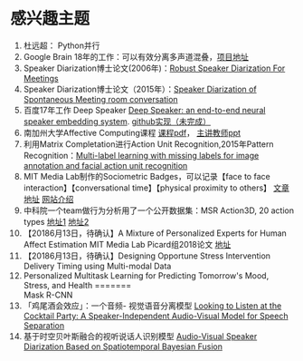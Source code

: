 # 感兴趣主题


1. 杜远超： Python并行
2. Google Brain 18年的工作：可以有效分离多声道混叠，[项目地址](https://research.googleblog.com/2018/04/looking-to-listen-audio-visual-speech.html)
3. Speaker Diarization博士论文(2006年)：[Robust Speaker Diarization For Meetings](https://pdfs.semanticscholar.org/f283/977bdf18f90c682623cbe55b444ca2151eaa.pdf)
4. Speaker Diarization博士论文（2015年）：[Speaker Diarization of Spontaneous Meeting room conversation](https://infoscience.epfl.ch/record/209097/files/Yella_THESIS-2_2015.pdf)
5. 百度17年工作 Deep Speaker [Deep Speaker: an end-to-end neural speaker embedding system](https://arxiv.org/abs/1705.02304). [github实现（未完成）](https://github.com/philipperemy/deep-speaker)
6. 南加州大学Affective Computing课程 [课程pdf](http://people.ict.usc.edu/~gratch/CSCI534/CSCI534-Syllabus.pdf)， [主讲教师ppt](http://people.ict.usc.edu/~gratch/CSCI534/Lecture2015-01a.pdf)
7. 利用Matrix Completation进行Action Unit Recognition,2015年Pattern Recognition：[Multi-label learning with missing labels for image annotation and facial action unit recognition ](https://www.ecse.rpi.edu/~cvrl/Publication/pdf/Wu2015a.pdf)
8. MIT  Media Lab制作的Sociometric Badges，可以记录【face to face interaction】【conversational time】【physical proximity to others】 [文章地址](https://www.cs.cornell.edu/~tanzeem/pubs/choudhury_iswc2003.pdf) [网站介绍](http://hd.media.mit.edu/badges/)
9. 中科院一个team做行为分析用了一个公开数据集：MSR Action3D, 20 action types [地址1](https://www.uow.edu.au/~jz960/datasets/MSRAction3D.html) [地址2](http://users.eecs.northwestern.edu/~jwa368/my_data.html)
10. 【20186月13日，待确认】A Mixture of Personalized Experts for Human Affect Estimation MIT Media Lab Picard组2018论文 [地址](http://search.jd.com/Search?keyword=%B4%F3%CA%FD%BE%DD%B4%D4%CA%E9&book=y)
11. 【20186月13日，待确认】Designing Opportune Stress Intervention Delivery Timing using Multi-modal Data
12. Personalized Multitask Learning for Predicting Tomorrow's Mood, Stress, and Health
=======
<br>Mask R-CNN
10. 「鸡尾酒会效应」：一个音频- 视觉语音分离模型 [Looking to Listen at the Cocktail Party: A Speaker-Independent Audio-Visual Model for Speech Separation](https://research.googleblog.com/2018/04/looking-to-listen-audio-visual-speech.html)
11. 基于时空贝叶斯融合的视听说话人识别模型 [Audio-Visual Speaker Diarization Based on Spatiotemporal Bayesian Fusion](https://ieeexplore.ieee.org/abstract/document/7807334/metrics)